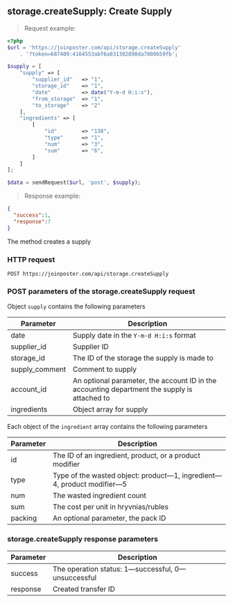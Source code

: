 ## storage.createSupply: Create Supply

> Request example:

```php
<?php
$url = 'https://joinposter.com/api/storage.createSupply'
    . '?token=687409:4164553abf6a031302898da7800b59fb';

$supply = [
    "supply" => [
        "supplier_id"   => "1",
        "storage_id"    => "1",
        "date"          => date("Y-m-d H:i:s"),
        "from_storage"  => "1",
        "to_storage"    => "2"
    ],
    "ingredients" => [
        [
            "id"        => "138",
            "type"      => "1",
            "num"       => "3",
            "sum"       => "6",
        ]
    ]
];

$data = sendRequest($url, 'post', $supply);
```

> Response example:

```json
{
  "success":1,
  "response":7
}
```

The method creates a supply

### HTTP request

`POST https://joinposter.com/api/storage.createSupply`

### POST parameters of the storage.createSupply request

Object `supply` contains the following parameters

Parameter | Description
--------- | -----------
date | Supply date in the `Y-m-d H:i:s` format
supplier_id | Supplier ID
storage_id | The ID of the storage the supply is made to
supply_comment | Comment to supply
account_id | An optional parameter, the account ID in the accounting department the supply is attached to
ingredients | Object array for supply

Each object of the `ingredient` array contains the following parameters

Parameter | Description
--------- | -----------
id | The ID of an ingredient, product, or a product modifier
type | Type of the wasted object: product—1, ingredient—4, product modifier—5
num | The wasted ingredient count
sum | The cost per unit in hryvnias/rubles
packing | An optional parameter, the pack ID

### storage.createSupply response parameters

Parameter | Description
--------- | -----------
success | The operation status: 1—successful, 0—unsuccessful
response | Created transfer ID

